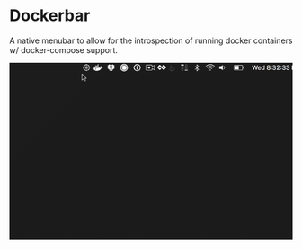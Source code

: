 # Dockerbar

A native menubar to allow for the introspection of running docker containers w/ docker-compose support.

![DemoGif](/ScreenFlow.gif)
